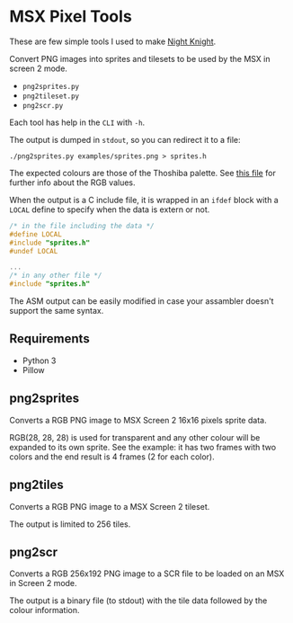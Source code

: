# MSX Pixel Tools

These are few simple tools I used to make [Night Knight](https://www.usebox.net/jjm/night-knight/).

Convert PNG images into sprites and tilesets to be used by the MSX in screen 2 mode.

* `png2sprites.py`
* `png2tileset.py`
* `png2scr.py`

Each tool has help in the `CLI` with `-h`.

The output is dumped in `stdout`, so you can redirect it to a file:
```
./png2sprites.py examples/sprites.png > sprites.h
```

The expected colours are those of the Thoshiba palette. See
[this file](https://github.com/reidrac/8-bit-gimp-palettes/blob/master/MSX.gpl) for
further info about the RGB values.

When the output is a C include file, it is wrapped in an `ifdef` block with a
`LOCAL` define to specify when the data is extern or not.

```C
/* in the file including the data */
#define LOCAL
#include "sprites.h"
#undef LOCAL

...
/* in any other file */
#include "sprites.h"
```

The ASM output can be easily modified in case your assambler doesn't support the
same syntax.

## Requirements

* Python 3
* Pillow

## png2sprites

Converts a RGB PNG image to MSX Screen 2 16x16 pixels sprite data.

RGB(28, 28, 28) is used for transparent and any other colour will be expanded
to its own sprite. See the example: it has two frames with two colors and the
end result is 4 frames (2 for each color).

## png2tiles

Converts a RGB PNG image to a MSX Screen 2 tileset.

The output is limited to 256 tiles.

## png2scr

Converts a RGB 256x192 PNG image to a SCR file to be loaded on an MSX in Screen
2 mode.

The output is a binary file (to stdout) with the tile data followed by the
colour information.

